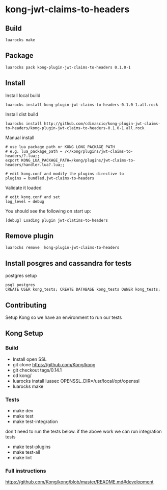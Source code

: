 # kong-jwt-claims-to-headers

## Build

```shell
luarocks make
```

## Package

```shell
luarocks pack kong-plugin-jwt-claims-to-headers 0.1.0-1
```

## Install

Install local build

```shell
luarocks install kong-plugin-jwt-claims-to-headers-0.1.0-1.all.rock
```

Install dist build

```shell
luarocks install http://github.com/cdimascio/kong-plugin-jwt-claims-to-headers/kong-plugin-jwt-claims-to-headers-0.1.0-1.all.rock
```

Manual install

```shell
# use lua package path or KONG LONG PACKAGE PATH
# e.g. lua_package_path = /</kong/plugins/jwt-claims-to-headers/?.lua;;
export KONG_LUA_PACKAGE_PATH=/kong/plugins/jwt-claims-to-headers/handler.lua?.lua;;

# edit kong.conf and modify the plugins directive to
plugins = bundled,jwt-claims-to-headers
```

Validate it loaded

```shell
# edit kong.conf and set
log_level = debug
```

You should see the following on start up:

```shell
[debug] Loading plugin jwt-clatims-to-headers
```


## Remove plugin

```shell
luarocks remove  kong-plugin-jwt-claims-to-headers
```

## Install posgres and cassandra for tests

postgres setup

```
psql postgres
CREATE USER kong_tests; CREATE DATABASE kong_tests OWNER kong_tests;
```

## Contributing

Setup Kong so we have an environment to run our tests

## Kong Setup

### Build

- Install open SSL
- git clone https://github.com/Kong/kong
- git checkout tags/0.14.1
- cd kong/
- luarocks install luasec OPENSSL_DIR=/usr/local/opt/openssl
- luarocks make

### Tests

<!-- - luarocks install busted
- luarocks install luacheck -->

- make dev
- make test
- make test-integration

don't need to run the tests below. if the above work we can run integration tests

- make test-plugins
- make test-all
- make lint

### Full instructions

https://github.com/Kong/kong/blob/master/README.md#development

<!-- - export LUA_PATH=./spec/?.lua
- Install https://github.com/openresty/resty-cli

  - pip2 install hererocks
  - hererocks lua_install --lua=5.1 -r latest
    - source lua_install/bin/activate
  - luarocks install busted
  - luarocks install luacheck

  ## Build
  - luarocks make

  busted -c -->
